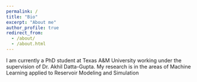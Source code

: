 ```yaml
---
permalink: /
title: "Bio"
excerpt: "About me"
author_profile: true
redirect_from: 
  - /about/
  - /about.html
---
```


I am currently a PhD student at Texas A&M University working under the supervision of Dr. Akhil Datta-Gupta. My research is in the areas of Machine Learning applied to Reservoir Modeling and Simulation



